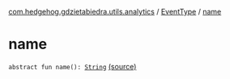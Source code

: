 [com.hedgehog.gdzietabiedra.utils.analytics](../index.md) / [EventType](index.md) / [name](./name.md)

# name

`abstract fun name(): `[`String`](https://kotlinlang.org/api/latest/jvm/stdlib/kotlin/-string/index.html) [(source)](https://github.com/asvid/GdzieTaBiedra/tree/master/app/src/main/java/com/hedgehog/gdzietabiedra/utils/analytics/EventType.kt#L11)